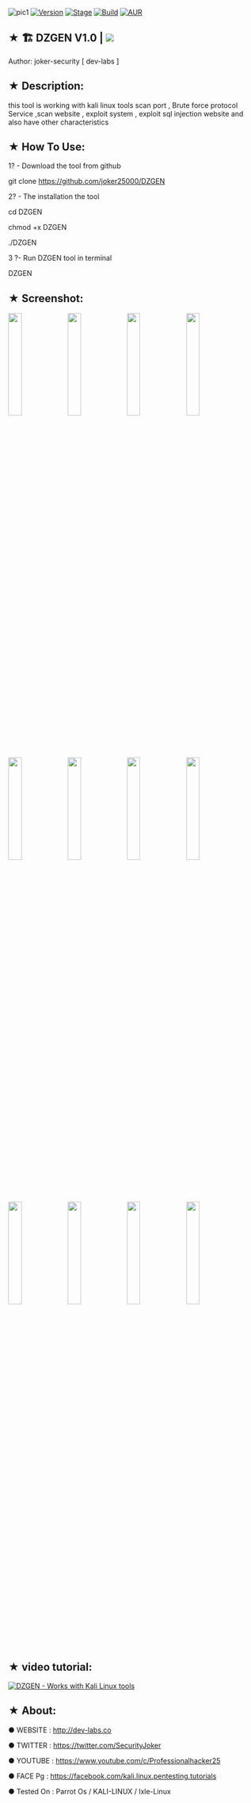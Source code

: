 ![pic1](https://i.imgur.com/j3tqsJE.png)
[![Version](https://img.shields.io/badge/DZGEN-v1.0-brightgreen.svg?maxAge=259200)]()
[![Stage](https://img.shields.io/badge/Release-Stable-brightgreen.svg)]()
[![Build](https://img.shields.io/badge/Supported_OS-Ubuntu,Kali,Mint,Parrot-blue.svg)]()
[![AUR](https://img.shields.io/aur/license/yaourt.svg)]()

##  ★  🏗 DZGEN V1.0 | <img src="https://img.shields.io/badge/i-DZGEN-green.svg">

Author: joker-security [ dev-labs ]

## ★ Description:

this tool is working with kali linux tools scan port , Brute force protocol Service ,scan website , exploit system , exploit sql injection website and also have other characteristics

## ★ How To Use:

1? - Download the tool from github

git clone https://github.com/joker25000/DZGEN

2? - The installation the tool

cd DZGEN

chmod +x DZGEN

./DZGEN

3 ?- Run DZGEN tool in terminal

DZGEN 

## ★ Screenshot:

<img src="https://i.imgur.com/Dk8ZLHt.png" width="23%"></img> <img src="https://i.imgur.com/ljm10ic.png" width="23%"></img> <img src="https://i.imgur.com/fSAES7q.png" width="23%"></img> <img src="https://i.imgur.com/Ym7aKFt.png" width="23%"></img> <img src="https://i.imgur.com/hvnISw2.png" width="23%"></img> <img src="https://i.imgur.com/axqaMyh.png" width="23%"></img> <img src="https://i.imgur.com/DVJAbJu.png" width="23%"></img> <img src="https://i.imgur.com/k6SzRKc.png" width="23%"></img> <img src="https://i.imgur.com/tf1qedL.png" width="23%"></img> <img src="https://i.imgur.com/5ccKNTc.png" width="23%"></img> <img src="https://i.imgur.com/koUZYHr.png" width="23%"></img> <img src="https://i.imgur.com/t0t3fym.png" width="23%"></img> 

## ★ video tutorial:

[![ DZGEN - Works with Kali Linux tools ](https://i.ytimg.com/vi/dAgB3PI75IQ/hqdefault.jpg)](https://www.youtube.com/watch?v=dAgB3PI75IQ&t=6s)

## ★ About:

● WEBSITE : http://dev-labs.co

● TWITTER : https://twitter.com/SecurityJoker

● YOUTUBE : https://www.youtube.com/c/Professionalhacker25

● FACE Pg : https://facebook.com/kali.linux.pentesting.tutorials

● Tested On : Parrot Os / KALI-LINUX / lxle-Linux
